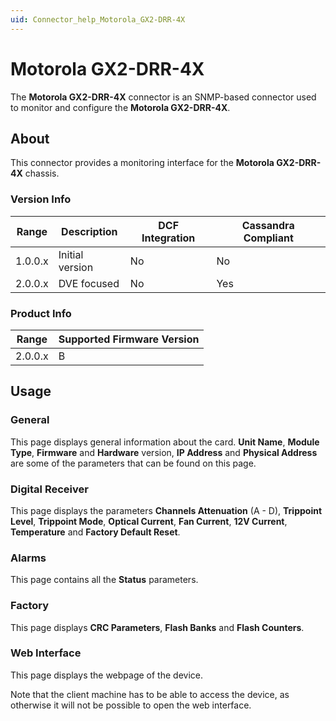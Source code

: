 ```yaml
---
uid: Connector_help_Motorola_GX2-DRR-4X
---
```


# Motorola GX2-DRR-4X

The **Motorola GX2-DRR-4X** connector is an SNMP-based connector used to monitor and configure the **Motorola GX2-DRR-4X**.

## About

This connector provides a monitoring interface for the **Motorola GX2-DRR-4X** chassis.

### Version Info

| Range   | Description     | DCF Integration | Cassandra Compliant |
|---------|-----------------|-----------------|---------------------|
| 1.0.0.x | Initial version | No              | No                  |
| 2.0.0.x | DVE focused     | No              | Yes                 |

### Product Info

| Range   | Supported Firmware Version |
|---------|----------------------------|
| 2.0.0.x | B                          |

## Usage

### General

This page displays general information about the card. **Unit Name**, **Module Type**, **Firmware** and **Hardware** version, **IP Address** and **Physical Address** are some of the parameters that can be found on this page.

### Digital Receiver

This page displays the parameters **Channels Attenuation** (A - D), **Trippoint Level**, **Trippoint Mode**, **Optical Current**, **Fan Current**, **12V Current**, **Temperature** and **Factory Default Reset**.

### Alarms

This page contains all the **Status** parameters.

### Factory

This page displays **CRC Parameters**, **Flash Banks** and **Flash Counters**.

### Web Interface

This page displays the webpage of the device.

Note that the client machine has to be able to access the device, as otherwise it will not be possible to open the web interface.
